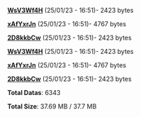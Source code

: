 [**WsV3Wf4H**](/data/WsV3Wf4H.txt) (25/01/23 - 16:51)- 2423 bytes

[**xAfYxrJn**](/data/xAfYxrJn.txt) (25/01/23 - 16:51)- 4767 bytes

[**2D8kkbCw**](/data/2D8kkbCw.txt) (25/01/23 - 16:51)- 2423 bytes

[**WsV3Wf4H**](/data/WsV3Wf4H.txt) (25/01/23 - 16:51)- 2423 bytes

[**xAfYxrJn**](/data/xAfYxrJn.txt) (25/01/23 - 16:51)- 4767 bytes

[**2D8kkbCw**](/data/2D8kkbCw.txt) (25/01/23 - 16:51)- 2423 bytes

**Total Datas**: 6343

**Total Size**: 37.69 MB / 37.7 MB